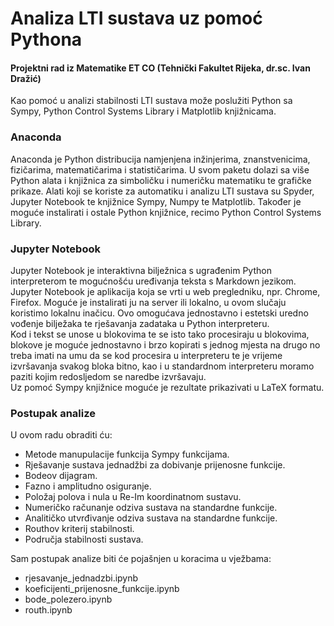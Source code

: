 # Analiza LTI sustava uz pomoć Pythona
#### Projektni rad iz Matematike ET CO (Tehnički Fakultet Rijeka, dr.sc. Ivan Dražić)

Kao pomoć u analizi stabilnosti LTI sustava može poslužiti Python sa Sympy, Python Control Systems Library i Matplotlib knjižnicama.  

### Anaconda

Anaconda je Python distribucija namjenjena inžinjerima, znanstvenicima, fizičarima, matematičarima i statističarima.
U svom paketu dolazi sa više Python alata i knjižnica za simboličku i numeričku matematiku te grafičke prikaze.
Alati koji se koriste za automatiku i analizu LTI sustava su Spyder, Jupyter Notebook te knjižnice Sympy, Numpy te Matplotlib.
Također je moguće instalirati i ostale Python knjižnice, recimo Python Control Systems Library.

### Jupyter Notebook

Jupyter Notebook je interaktivna bilježnica s ugrađenim Python interpreterom te mogućnošću uređivanja teksta s Markdown jezikom.  
Jupyter Notebook je aplikacija koja se vrti u web pregledniku, npr. Chrome, Firefox. Moguće je instalirati ju na server ili lokalno, u ovom slučaju koristimo lokalnu inačicu.
Ovo omogućava jednostavno i estetski uredno vođenje bilježaka te rješavanja zadataka u Python interpreteru.  
Kod i tekst se unose u blokovima te se isto tako procesiraju u blokovima, blokove je moguće jednostavno i brzo kopirati s jednog mjesta na drugo no treba imati na umu da se kod procesira u interpreteru te je vrijeme izvršavanja svakog bloka bitno, kao i u standardnom interpreteru moramo paziti kojim redosljedom se naredbe izvršavaju.  
Uz pomoć Sympy knjižnice moguće je rezultate prikazivati u LaTeX formatu.

### Postupak analize

U ovom radu obraditi ću:  
* Metode manupulacije funkcija Sympy funkcijama.
* Rješavanje sustava jednadžbi za dobivanje prijenosne funkcije.
* Bodeov dijagram.
* Fazno i amplitudno osiguranje.
* Položaj polova i nula u Re-Im koordinatnom sustavu.
* Numeričko računanje odziva sustava na standardne funkcije.
* Analitičko utvrđivanje odziva sustava na standardne funkcije.
* Routhov kriterij stabilnosti.
* Područja stabilnosti sustava.
  
Sam postupak analize biti će pojašnjen u koracima u vježbama:
* rjesavanje_jednadzbi.ipynb
* koeficijenti_prijenosne_funkcije.ipynb
* bode_polezero.ipynb
* routh.ipynb
